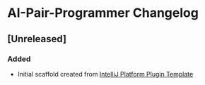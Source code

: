 <!-- Keep a Changelog guide -> https://keepachangelog.com -->

# AI-Pair-Programmer Changelog

## [Unreleased]
### Added
- Initial scaffold created from [IntelliJ Platform Plugin Template](https://github.com/JetBrains/intellij-platform-plugin-template)
